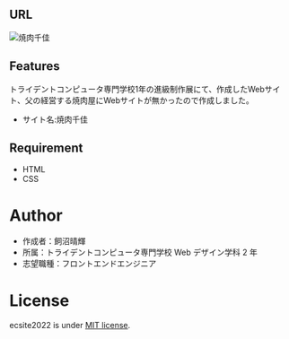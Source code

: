 ## URL

![焼肉千佳](https://harunixi.xyz/YakinikuChika/)

## Features

トライデントコンピュータ専門学校1年の進級制作展にて、作成したWebサイト、父の経営する焼肉屋にWebサイトが無かったので作成しました。

- サイト名:焼肉千佳

## Requirement

- HTML
- CSS

# Author

- 作成者：飼沼晴輝
- 所属：トライデントコンピュータ専門学校 Web デザイン学科 2 年
- 志望職種：フロントエンドエンジニア

# License

ecsite2022 is under [MIT license](https://en.wikipedia.org/wiki/MIT_License).

